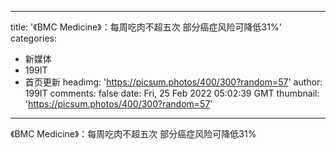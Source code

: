 
---
title: '《BMC Medicine》：每周吃肉不超五次 部分癌症风险可降低31%'
categories: 
 - 新媒体
 - 199IT
 - 首页更新
headimg: 'https://picsum.photos/400/300?random=57'
author: 199IT
comments: false
date: Fri, 25 Feb 2022 05:02:39 GMT
thumbnail: 'https://picsum.photos/400/300?random=57'
---

<div>   
《BMC Medicine》：每周吃肉不超五次 部分癌症风险可降低31%  
</div>
            